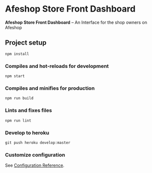 # Afeshop Store Front Dashboard

**Afeshop Store Front Dashboard** – An Interface for the shop owners on Afeshop

## Project setup

```
npm install
```

### Compiles and hot-reloads for development

```
npm start
```

### Compiles and minifies for production

```
npm run build
```

### Lints and fixes files

```
npm run lint

```

### Develop to heroku

```
git push heroku develop:master
```

### Customize configuration

See [Configuration Reference](https://cli.vuejs.org/config/).

